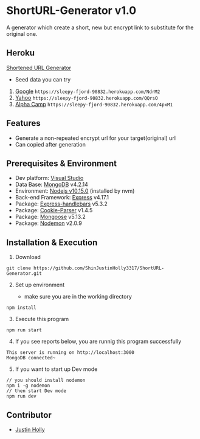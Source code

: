 # ShortURL-Generator v1.0
A generator which create a short, new but encrypt link to substitute for the original one.

## Heroku

[Shortened URL Generator](https://sleepy-fjord-90832.herokuapp.com/)

- Seed data you can try
1. [Google](https://sleepy-fjord-90832.herokuapp.com/NdrM2) `https://sleepy-fjord-90832.herokuapp.com/NdrM2`
2. [Yahoo](https://sleepy-fjord-90832.herokuapp.com/QQrsO) `https://sleepy-fjord-90832.herokuapp.com/QQrsO`
3. [Alpha Camp](https://sleepy-fjord-90832.herokuapp.com/4pxM1) `https://sleepy-fjord-90832.herokuapp.com/4pxM1`

## Features
- Generate a non-repeated encrypt url for your target(original) url
- Can copied after generation

## Prerequisites & Environment
- Dev platform: [Visual Studio](https://code.visualstudio.com/)
- Data Base: [MongoDB](https://www.mongodb.com/) v4.2.14
- Environment: [Nodejs v10.15.0](https://github.com/coreybutler/nvm-windows/releases) (installed by nvm)
- Back-end Framework: [Express](https://www.npmjs.com/package/express) v4.17.1
- Package: [Express-handlebars](https://www.npmjs.com/package/express-handlebars) v5.3.2
- Package: [Cookie-Parser](https://www.npmjs.com/package/cookie-parser) v1.4.5
- Package: [Mongoose](https://www.npmjs.com/package/mongoose) v5.13.2
- Package: [Nodemon](https://www.npmjs.com/package/nodemon) v2.0.9

## Installation & Execution
1. Download
``` 
git clone https://github.com/ShinJustinHolly3317/ShortURL-Generator.git
```        
2. Set up environment

   - make sure you are in the working directory
```
npm install
```
3. Execute this program
```
npm run start
```
4. If you see reports below, you are runnig this program successfully
```
This server is running on http://localhost:3000
MongoDB connected~
```
5. If you want to start up Dev mode
```
// you should install nodemon
npm i -g nodemon
// then start Dev mode
npm run dev
```

## Contributor
- [Justin Holly](https://github.com/ShinJustinHolly3317)
